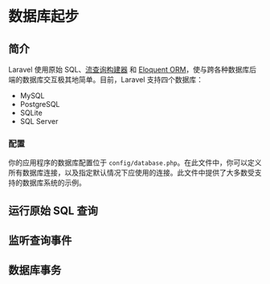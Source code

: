 # 数据库起步

## 简介

Laravel 使用原始 SQL、[流查询构建器](https://laravel.com/docs/5.8/queries) 和 [Eloquent ORM](https://laravel.com/docs/5.8/eloquent)，使与跨各种数据库后端的数据库交互极其地简单。目前，Laravel 支持四个数据库：

* MySQL
* PostgreSQL
* SQLite
* SQL Server

### 配置

你的应用程序的数据库配置位于 `config/database.php`。在此文件中，你可以定义所有数据库连接，以及指定默认情况下应使用的连接。此文件中提供了大多数受支持的数据库系统的示例。

## 运行原始 SQL 查询

## 监听查询事件

## 数据库事务
